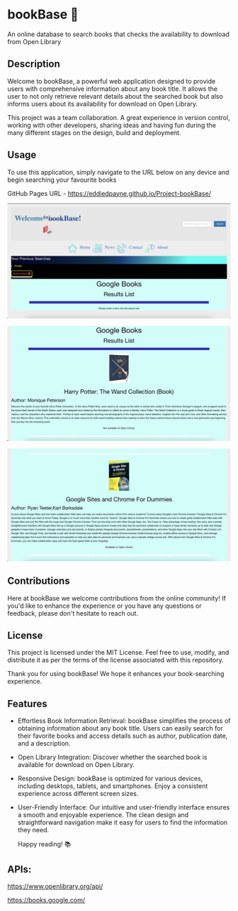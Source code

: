 
# bookBase 📕


An online database to search books that checks the availability to download from Open Library


## Description


Welcome to bookBase, a powerful web application designed to provide users with comprehensive information about any book title. 
It allows the user to not only retrieve relevant details about the searched book but also informs users about its availability for download on Open Library.

This project was a team collaboration.
 A great experience in version control, working with other developers, sharing ideas and having fun during the many different stages on the design, build and deployment.

## Usage

To use this application, simply navigate to the URL below on any device and begin searching your favourite books 



GitHub Pages URL - https://eddiedpayne.github.io/Project-bookBase/





![Alt text](./assets/images/Screenshot-1.png)







![Alt text](./assets/images/Screenshot-2.png)







![Alt text](./assets/images/Screenshot-3.png)


## Contributions

Here at bookBase we welcome contributions from the online community! 
If you'd like to enhance the experience or you have any questions or feedback, please don't hesitate to reach out.


## License

This project is licensed under the MIT License. Feel free to use, modify, and distribute it as per the terms of the license associated with this repository.

Thank you for using bookBase! We hope it enhances your book-searching experience. 


## Features 

 - Effortless Book Information Retrieval: bookBase simplifies the process of obtaining information about any book title.
  Users can easily search for their favorite books and access details such as author, publication date, and a description.

 - Open Library Integration: Discover whether the searched book is available for download on Open Library.
 
 - Responsive Design: bookBase is optimized for various devices, including desktops, tablets, and smartphones. 
 Enjoy a consistent experience across different screen sizes.

 - User-Friendly Interface: Our intuitive and user-friendly interface ensures a smooth and enjoyable experience. 
 The clean design and straightforward navigation make it easy for users to find the information they need.

    Happy reading! 📚  




## APIs: 

https://www.openlibrary.org/api/

 https://books.google.com/
